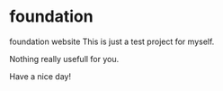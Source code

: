 # foundation
foundation website
This is just a test project for myself.

Nothing really usefull for you.

Have a nice day!


